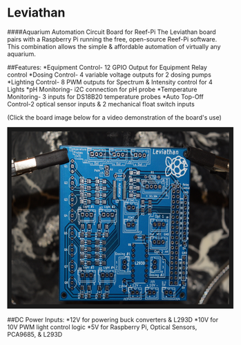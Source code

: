 # Leviathan
####Aquarium Automation Circuit Board for Reef-Pi
The Leviathan board pairs with a Raspberry Pi running the free, open-source Reef-Pi software. This combination allows the simple & affordable automation of virtually any aquarium.

##Features:
  *Equipment Control- 12 GPIO Output for Equipment Relay control
  *Dosing Control- 4 variable voltage outputs for 2 dosing pumps
  *Lighting Control- 8 PWM outputs for Spectrum & Intensity control for 4 Lights
  *pH Monitoring- i2C connection for pH probe
  *Temperature Monitoring- 3 inputs for DS18B20 temperature probes
  *Auto Top-Off Control-2 optical sensor inputs & 2 mechanical float switch inputs

(Click the board image below for a video demonstration of the board's use)

<a href="http://www.youtube.com/watch?feature=player_embedded&v=5pZ5fvWH87U
" target="_blank"><img src="https://github.com/Schreiberito/Leviathan/blob/master/Images/Unpopulated%20(Full%20Board%2C%20Shrunk).JPG" 
alt="Leviathan Video Link" width="600" height="400" border="10" /></a>

##DC Power Inputs:
  *12V for powering buck converters & L293D
  *10V for 10V PWM light control logic
  *5V for Raspberry Pi, Optical Sensors, PCA9685, & L293D
